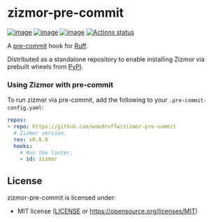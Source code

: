 # zizmor-pre-commit

[![image](https://img.shields.io/pypi/v/zizmor/0.8.0.svg)](https://pypi.python.org/pypi/zizmor)
[![image](https://img.shields.io/pypi/l/zizmor/0.8.0.svg)](https://pypi.python.org/pypi/zizmor)
[![image](https://img.shields.io/pypi/pyversions/zizmor/0.8.0.svg)](https://pypi.python.org/pypi/zizmor)
[![Actions status](https://github.com/woodruffw/zizmor-pre-commit/workflows/main/badge.svg)](https://github.com/woodruffw/zizmor-pre-commit/actions)

A [pre-commit](https://pre-commit.com/) hook for [Ruff](https://github.com/woodruffw/zizmor).

Distributed as a standalone repository to enable installing Zizmor via prebuilt wheels from
[PyPI](https://pypi.org/project/zizmor/).

### Using Zizmor with pre-commit

To run zizmor via pre-commit, add the following to your `.pre-commit-config.yaml`:

```yaml
repos:
- repo: https://github.com/woodruffw/zizmor-pre-commit
  # Zizmor version.
  rev: v0.8.0
  hooks:
    # Run the linter.
    - id: zizmor
```

## License

zizmor-pre-commit is licensed under:

- MIT license ([LICENSE](LICENSE) or <https://opensource.org/licenses/MIT>)
